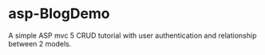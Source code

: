 # asp-BlogDemo

A simple ASP mvc 5 CRUD tutorial with user authentication and relationship between 2 models.
